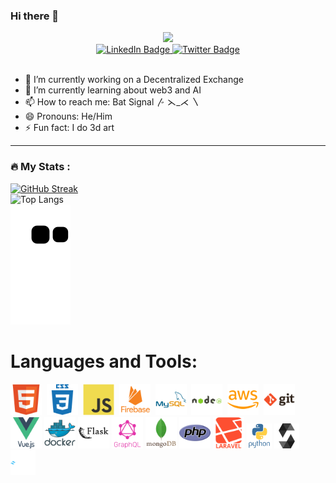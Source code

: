 ### Hi there 👋

<div id="header" align="center">
  <img src="https://media.giphy.com/media/j7k6JOp8LufhXspVfu/giphy.gif" width="100"/>

<div id="badges">
  <a href="https://www.linkedin.com/in/praise-adedokun-b544061bb/">
    <img src="https://img.shields.io/badge/LinkedIn-blue?style=for-the-badge&logo=linkedin&logoColor=white" alt="LinkedIn Badge"/>
  </a>
  <a href="https://twitter.com/___praise">
    <img src="https://img.shields.io/badge/Twitter-blue?style=for-the-badge&logo=twitter&logoColor=white" alt="Twitter Badge"/>
  </a>
</div>
<img src="https://komarev.com/ghpvc/?username=your-github-username&style=flat-square&color=blue" alt=""/>
</div>

- 🔭 I’m currently working on a Decentralized Exchange
- 🌱 I’m currently learning about web3 and AI
- 📫 How to reach me: Bat Signal 〴 ⋋_⋌ 〵
- 😄 Pronouns: He/Him
- ⚡ Fun fact: I do 3d art

---

### :fire: My Stats :
[![GitHub Streak](http://github-readme-streak-stats.herokuapp.com?user=praise03&theme=dark&background=000000)](https://git.io/streak-stats)
<br>
![Top Langs](https://github-readme-stats.vercel.app/api/top-langs/?username=praise03&layout=compact&theme=vision-friendly-dark&langs_count=10&hide=css)
<br>
![Snake animation](https://github.com/praise03/praise03/blob/output/github-contribution-grid-snake.svg)



<div>
  <h1>Languages and Tools: </h1>
  <img src="https://github.com/devicons/devicon/blob/master/icons/html5/html5-original.svg" title="HTML5" alt="HTML" width="50" height="50"/>&nbsp;
  <img src="https://github.com/devicons/devicon/blob/master/icons/css3/css3-plain-wordmark.svg"  title="CSS3" alt="CSS" width="50" height="50"/>&nbsp;
  <img src="https://github.com/devicons/devicon/blob/master/icons/javascript/javascript-original.svg" title="JavaScript" alt="JavaScript" width="50" height="50"/>&nbsp;
  <img src="https://github.com/devicons/devicon/blob/master/icons/firebase/firebase-plain-wordmark.svg" title="Firebase" alt="Firebase" width="50" height="50"/>&nbsp;
  <img src="https://github.com/devicons/devicon/blob/master/icons/mysql/mysql-original-wordmark.svg" title="MySQL"  alt="MySQL" width="50" height="50"/>&nbsp;
  <img src="https://github.com/devicons/devicon/blob/master/icons/nodejs/nodejs-original-wordmark.svg" title="NodeJS" alt="NodeJS" width="50" height="50"/>&nbsp;
  <img src="https://github.com/devicons/devicon/blob/master/icons/amazonwebservices/amazonwebservices-plain-wordmark.svg" title="AWS" alt="AWS" width="50" height="50"/>&nbsp;
  <img src="https://github.com/devicons/devicon/blob/master/icons/git/git-original-wordmark.svg" title="Git" **alt="Git" width="50" height="50"/>
  <img src="https://github.com/devicons/devicon/blob/master/icons/vuejs/vuejs-original-wordmark.svg" title="VueJs" alt="VueJs" width="50" height="50"/>
  <img src="https://github.com/devicons/devicon/blob/master/icons/docker/docker-original-wordmark.svg" width="50" height="50"/>
  <img src="https://github.com/devicons/devicon/blob/master/icons/flask/flask-original-wordmark.svg" width="50" height="50"/>
  <img src="https://github.com/devicons/devicon/blob/master/icons/graphql/graphql-plain-wordmark.svg" width="50" height="50"/>
  <img src="https://github.com/devicons/devicon/blob/master/icons/mongodb/mongodb-original-wordmark.svg" width="50" height="50"/>
  <img src="https://github.com/devicons/devicon/blob/master/icons/php/php-original.svg" width="50" height="50"/>
  <img src="https://github.com/devicons/devicon/blob/master/icons/laravel/laravel-plain-wordmark.svg" width="50" height="50"/>
  <img src="https://github.com/devicons/devicon/blob/master/icons/python/python-original-wordmark.svg" width="40" height="40"/>
  <img src="https://github.com/devicons/devicon/blob/master/icons/solidity/solidity-original.svg" width="40" height="40"/>
  <img src="https://github.com/devicons/devicon/blob/master/icons/tailwindcss/tailwindcss-original-wordmark.svg" width="40" height="40"/>
</div>
